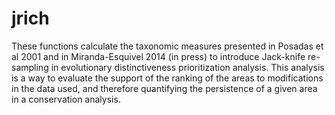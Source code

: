 jrich
=====

These functions calculate the taxonomic measures presented in Posadas et al 2001 and in Miranda-Esquivel 2014 (in press) to introduce Jack-knife re-sampling in evolutionary distinctiveness prioritization analysis. This analysis is a way to evaluate the support of the ranking of the areas to modifications in the data used, and therefore quantifying the persistence of a given area in a conservation analysis.
